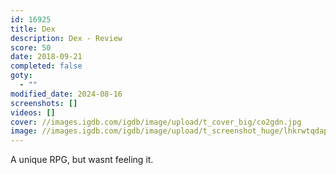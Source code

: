 ```yaml
---
id: 16925
title: Dex
description: Dex - Review
score: 50
date: 2018-09-21
completed: false
goty:
  - ""
modified_date: 2024-08-16
screenshots: []
videos: []
cover: //images.igdb.com/igdb/image/upload/t_cover_big/co2gdn.jpg
image: //images.igdb.com/igdb/image/upload/t_screenshot_huge/lhkrwtqdap44pdlregee.jpg
---
```

A unique RPG, but wasnt feeling it.